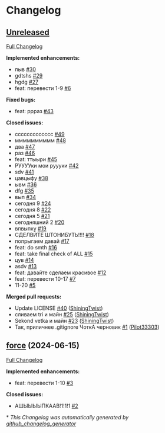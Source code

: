# Changelog

## [Unreleased](https://github.com/ShiningTwist/training/tree/HEAD)

[Full Changelog](https://github.com/ShiningTwist/training/compare/force...HEAD)

**Implemented enhancements:**

- пыв [\#30](https://github.com/ShiningTwist/training/issues/30)
- gdtshs [\#29](https://github.com/ShiningTwist/training/issues/29)
- hgdg [\#27](https://github.com/ShiningTwist/training/issues/27)
- feat: перевести 1-9 [\#6](https://github.com/ShiningTwist/training/issues/6)

**Fixed bugs:**

- feat: ррраз [\#43](https://github.com/ShiningTwist/training/issues/43)

**Closed issues:**

- ccccccccccccc [\#49](https://github.com/ShiningTwist/training/issues/49)
- мммммммммм [\#48](https://github.com/ShiningTwist/training/issues/48)
- два [\#47](https://github.com/ShiningTwist/training/issues/47)
- раз [\#46](https://github.com/ShiningTwist/training/issues/46)
- feat: ттыыри [\#45](https://github.com/ShiningTwist/training/issues/45)
- РУУУУки мои руууки [\#42](https://github.com/ShiningTwist/training/issues/42)
- sdv [\#41](https://github.com/ShiningTwist/training/issues/41)
- цавцыфу [\#38](https://github.com/ShiningTwist/training/issues/38)
- ывм [\#36](https://github.com/ShiningTwist/training/issues/36)
- dfg [\#35](https://github.com/ShiningTwist/training/issues/35)
- вып [\#34](https://github.com/ShiningTwist/training/issues/34)
- сегодня 9 [\#24](https://github.com/ShiningTwist/training/issues/24)
- сегодня 8  [\#22](https://github.com/ShiningTwist/training/issues/22)
- сегодня 5 [\#21](https://github.com/ShiningTwist/training/issues/21)
- сегодняшний 2 [\#20](https://github.com/ShiningTwist/training/issues/20)
- впвыпку [\#19](https://github.com/ShiningTwist/training/issues/19)
- СДЕЛВЙТЕ ШТОНИБУТЬ!!!! [\#18](https://github.com/ShiningTwist/training/issues/18)
- попрыгаем давай [\#17](https://github.com/ShiningTwist/training/issues/17)
- feat: do smth [\#16](https://github.com/ShiningTwist/training/issues/16)
- feat: take final check of ALL [\#15](https://github.com/ShiningTwist/training/issues/15)
- цув [\#14](https://github.com/ShiningTwist/training/issues/14)
- asdv [\#13](https://github.com/ShiningTwist/training/issues/13)
- feat: давайте сделаем красивое [\#12](https://github.com/ShiningTwist/training/issues/12)
- feat: перевести 10-17 [\#7](https://github.com/ShiningTwist/training/issues/7)
- 11-20 [\#5](https://github.com/ShiningTwist/training/issues/5)

**Merged pull requests:**

- Update LICENSE [\#40](https://github.com/ShiningTwist/training/pull/40) ([ShiningTwist](https://github.com/ShiningTwist))
- сливаем tri и майн [\#25](https://github.com/ShiningTwist/training/pull/25) ([ShiningTwist](https://github.com/ShiningTwist))
- Sekond vetka и майн [\#23](https://github.com/ShiningTwist/training/pull/23) ([ShiningTwist](https://github.com/ShiningTwist))
- Так, приличнее .gitignore ЧоткА черновик [\#1](https://github.com/ShiningTwist/training/pull/1) ([Pilot33303](https://github.com/Pilot33303))

## [force](https://github.com/ShiningTwist/training/tree/force) (2024-06-15)

[Full Changelog](https://github.com/ShiningTwist/training/compare/50ea55a88f2583cc0cc2df9720d27b58c853dcb3...force)

**Implemented enhancements:**

- feat: перевести 1-10 [\#3](https://github.com/ShiningTwist/training/issues/3)

**Closed issues:**

- АШЫЫЫЫПКААВ!1!1!1 [\#2](https://github.com/ShiningTwist/training/issues/2)



\* *This Changelog was automatically generated by [github_changelog_generator](https://github.com/github-changelog-generator/github-changelog-generator)*
